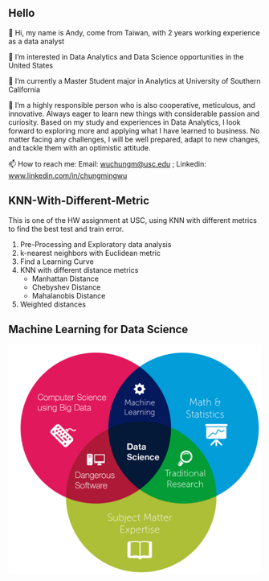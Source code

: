 ## Hello

👋 Hi, my name is Andy, come from Taiwan, with 2 years working experience as a data analyst

👀 I’m interested in Data Analytics and Data Science opportunities in the United States

🌱 I’m currently a Master Student major in Analytics at University of Southern California

💞️ I’m a highly responsible person who is also cooperative, meticulous, and innovative. Always eager to learn new things with considerable passion and curiosity. Based on my study and experiences in Data Analytics, I look forward to exploring more and applying what I have learned to business. No matter facing any challenges, I will be well prepared, adapt to new changes, and tackle them with an optimistic attitude.

📫 How to reach me: Email: wuchungm@usc.edu ; Linkedin: www.linkedin.com/in/chungmingwu


## KNN-With-Different-Metric

This is one of the HW assignment at USC, using KNN with different metrics to find the best test and train error.

1. Pre-Processing and Exploratory data analysis
2. k-nearest neighbors with Euclidean metric
3. Find a Learning Curve
4. KNN with different distance metrics
   - Manhattan Distance
   - Chebyshev Distance   
   - Mahalanobis Distance
5. Weighted distances


## Machine Learning for Data Science
![data_science](ds.jpg)
